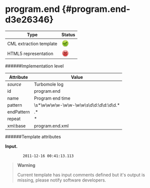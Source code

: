 # program.end {#program.end-d3e26346}


| Type                                                                                                                                                | Status                                                                                                                                              |
|----|----|
| CML extraction template                                                                                                                             | ![](/imgs/Total.png)                                                                                                                                |
| HTML5 representation                                                                                                                                | ![](/imgs/None.png)                                                                                                                                 |

######Implementation level

| Attribute                                                                                                                                           | Value                                                                                                                                               |
|----|----|
| *source*                                                                                                                                            | Turbomole log                                                                                                                                       |
| id                                                                                                                                                  | program.end                                                                                                                                         |
| name                                                                                                                                                | Program end time                                                                                                                                    |
| pattern                                                                                                                                             | \\s\*\\w\\w\\w\\w-\\w\\w-\\w\\w\\s\\d\\d:\\d\\d:\\d\\d.\*                                                                                           |
| endPattern                                                                                                                                          | .\*                                                                                                                                                 |
| repeat                                                                                                                                              | \*                                                                                                                                                  |
| xml:base                                                                                                                                            | program.end.xml                                                                                                                                     |

######Template attributes

**Input.**

            2011-12-16 00:41:13.113
        

> **Warning**
>
> Current template has input comments defined but it\'s output is missing, please notify software developers.
